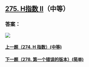 ## [275. H指数 II](https://leetcode-cn.com/problems/h-index-ii/)（中等）





### 答案：



![](https://img-blog.csdnimg.cn/20200807155236311.png)

#### [上一题（274. H 指数）(中等)](https://github.com/sdwwld/leetCode/blob/master/src/main/java/com/wld/java/leetcode/leetCode0274.md)

#### [下一题（278. 第一个错误的版本）(简单)](https://github.com/sdwwld/leetCode/blob/master/src/main/java/com/wld/java/leetcode/leetCode0278.md)